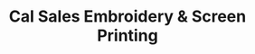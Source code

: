 ---
title: "Cal Sales Embroidery & Screen Printing"
url: /columbia-station/cal-sales-embroidery-and-screen-printing/
shop: copyshop
---